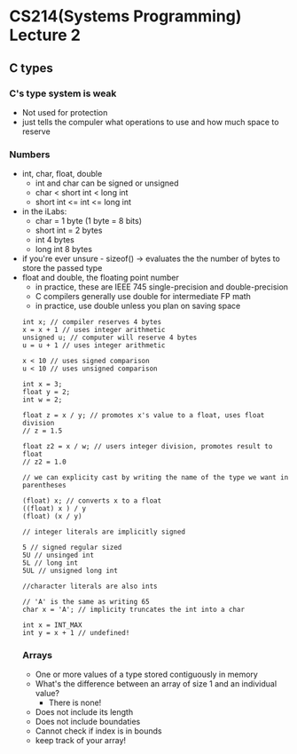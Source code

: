 # CS214(Systems Programming) Lecture 2
## C types

### C's type system is weak
- Not used for protection
- just tells the compuler what operations to use and how much space to reserve

### Numbers
- int, char, float, double
    - int and char can be signed or unsigned
    - char < short int < long int
    - short int <= int <= long int
- in the iLabs:
    - char = 1 byte (1 byte = 8 bits)
    - short int = 2 bytes
    - int 4 bytes
    - long int 8 bytes
- if you're ever unsure - sizeof(<object>) -> evaluates the the number of bytes to store the passed type
- float and double, the floating point number
    - in practice, these are IEEE 745 single-precision and double-precision
    - C compilers generally use double for intermediate FP math
    - in practice, use double unless you plan on saving space

```
int x; // compiler reserves 4 bytes
x = x + 1 // uses integer arithmetic
unsigned u; // computer will reserve 4 bytes
u = u + 1 // uses integer arithmetic

x < 10 // uses signed comparison
u < 10 // uses unsigned comparison

int x = 3;
float y = 2;
int w = 2;

float z = x / y; // promotes x's value to a float, uses float division
// z = 1.5

float z2 = x / w; // users integer division, promotes result to float
// z2 = 1.0

// we can explicity cast by writing the name of the type we want in parentheses

(float) x; // converts x to a float
((float) x ) / y
(float) (x / y)

// integer literals are implicitly signed

5 // signed regular sized
5U // unsinged int
5L // long int
5UL // unsigned long int

//character literals are also ints

// 'A' is the same as writing 65
char x = 'A'; // implicity truncates the int into a char

int x = INT_MAX
int y = x + 1 // undefined!
```

### Arrays

- One or more values of a type stored contiguously in memory
- What's the difference between an array of size 1 and an individual value?
    - There is none!
- Does not include its length
- Does not include boundaties
- Cannot check if index is in bounds
- keep track of your array!
